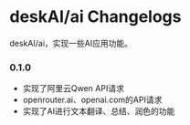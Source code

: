 # deskAI/ai Changelogs

deskAI/ai，实现一些AI应用功能。

### 0.1.0
- 实现了阿里云Qwen API请求
- openrouter.ai、openai.com的API请求
- 实现了AI进行文本翻译、总结、润色的功能
